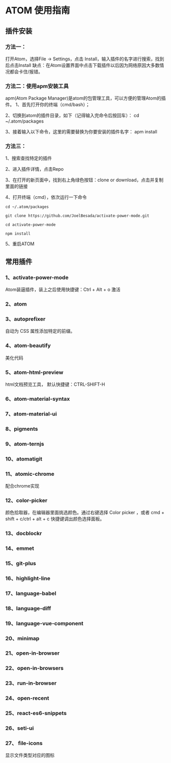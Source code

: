 # ATOM 使用指南
## 插件安装
### 方法一：
打开Atom，选择File -> Settings，点击 Install，输入插件的名字进行搜索，找到后点击Install
缺点：在Atom设置界面中点击下载插件以后因为网络原因大多数情况都会卡住/报错。

### 方法二：使用apm安装工具
apm(Atom Package Manager)是atom的包管理工具，可以方便的管理Atom的插件。
1、首先打开你的终端（cmd/bash）；

2、切换到atom的插件目录，如下（记得输入完命令后按回车）：
    cd ~/.atom/packages

3、接着输入以下命令，这里的<package-name>需要替换为你要安装的插件名字：
    apm install <package-name>

### 方法三：
1、搜索查找特定的插件

2、进入插件详情，点击Repo

3、在打开的新页面中，找到右上角绿色按钮：clone or download，点击并复制里面的链接

4、打开终端（cmd），依次运行一下命令
```
cd ~/.atom/packages

git clone https://github.com/JoelBesada/activate-power-mode.git

cd activate-power-mode

npm install
```

5、重启ATOM

## 常用插件
### 1、activate-power-mode
Atom装逼插件，装上之后使用快捷键：Ctrl + Alt + o 激活

### 2、atom
### 3、autoprefixer
自动为 CSS 属性添加特定的前缀。

### 4、atom-beautify
美化代码
### 5、atom-html-preview
html文档预览工具， 默认快捷键：CTRL-SHIFT-H

### 6、atom-material-syntax
### 7、atom-material-ui
### 8、pigments
### 9、atom-ternjs
### 10、atomatigit
### 11、atomic-chrome
配合chrome实现

### 12、color-picker
颜色拾取器，在编辑器里面挑选颜色。通过右键选择 Color picker ，或者 cmd + shift + c/ctrl + alt + c 快捷键调出颜色选择面板。

### 13、docblockr
### 14、emmet
### 15、git-plus
### 16、highlight-line
### 17、language-babel
### 18、language-diff
### 19、language-vue-component
### 20、minimap
### 21、open-in-browser
### 22、open-in-browsers
### 23、run-in-browser
### 24、open-recent
### 25、react-es6-snippets
### 26、seti-ui
### 27、 file-icons
显示文件类型对应的图标